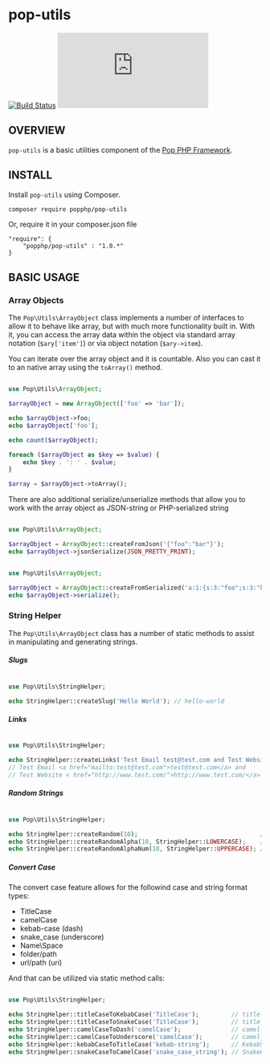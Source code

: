 pop-utils
==========

[![Build Status](https://travis-ci.org/popphp/pop-utils.svg?branch=master)](https://travis-ci.org/popphp/pop-utils)
[![Coverage Status](http://cc.popphp.org/coverage.php?comp=pop-utils)](http://cc.popphp.org/pop-utils/)

OVERVIEW
--------
`pop-utils` is a basic utilities component of the [Pop PHP Framework](http://www.popphp.org/).

INSTALL
-------

Install `pop-utils` using Composer.

    composer require popphp/pop-utils
    
Or, require it in your composer.json file

    "require": {
        "popphp/pop-utils" : "1.0.*"
    }


BASIC USAGE
-----------

### Array Objects

The `Pop\Utils\ArrayObject` class implements a number of interfaces to allow it to behave like
array, but with much more functionality built in. With it, you can access the array data within
the object via standard array notation (`$ary['item']`) or via object notation (`$ary->item`).

You can iterate over the array object and it is countable. Also you can cast it to an native
array using the `toArray()` method.

```php

use Pop\Utils\ArrayObject;

$arrayObject = new ArrayObject(['foo' => 'bar']);

echo $arrayObject->foo;
echo $arrayObject['foo'];

echo count($arrayObject);

foreach ($arrayObject as $key => $value) {
    echo $key . ': ' . $value;
}

$array = $arrayObject->toArray();

```

There are also additional serialize/unserialize methods that allow you to work with the
array object as JSON-string or PHP-serialized string

```php

use Pop\Utils\ArrayObject;

$arrayObject = ArrayObject::createFromJson('{"foo":"bar"}');
echo $arrayObject->jsonSerialize(JSON_PRETTY_PRINT);

```
```php

use Pop\Utils\ArrayObject;

$arrayObject = ArrayObject::createFromSerialized('a:1:{s:3:"foo";s:3:"bar";}');
echo $arrayObject->serialize();

```

### String Helper

The `Pop\Utils\ArrayObject` class has a number of static methods to assist in
manipulating and generating strings.

##### Slugs

```php

use Pop\Utils\StringHelper;

echo StringHelper::createSlug('Hello World'); // hello-world

```

##### Links

```php

use Pop\Utils\StringHelper;

echo StringHelper::createLinks('Test Email test@test.com and Test Website http://www.test.com/');
// Test Email <a href="mailto:test@test.com">test@test.com</a> and
// Test Website < href="http://www.test.com/">http://www.test.com/</a>


```

##### Random Strings

```php

use Pop\Utils\StringHelper;

echo StringHelper::createRandom(10);                                  // 5.u9MHw{PC
echo StringHelper::createRandomAlpha(10, StringHelper::LOWERCASE);    // wvjvvsmnjw
echo StringHelper::createRandomAlphaNum(10, StringHelper::UPPERCASE); // 6S73HQ629R

```

##### Convert Case

The convert case feature allows for the followind case and string format types:

- TitleCase
- camelCase
- kebab-case (dash)
- snake_case (underscore)
- Name\Space
- folder/path
- url/path (uri)

And that can be utilized via static method calls:

```php

use Pop\Utils\StringHelper;

echo StringHelper::titleCaseToKebabCase('TitleCase');         // title-case
echo StringHelper::titleCaseToSnakeCase('TitleCase');         // title_case
echo StringHelper::camelCaseToDash('camelCase');              // camel-case
echo StringHelper::camelCaseToUnderscore('camelCase');        // camel_case
echo StringHelper::kebabCaseToTitleCase('kebab-string');      // KebabString
echo StringHelper::snakeCaseToCamelCase('snake_case_string'); // SnakeCaseString

```

